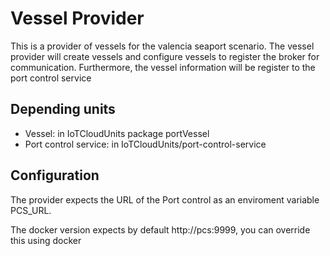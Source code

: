# Vessel Provider

This is a provider of vessels for the valencia seaport scenario. The vessel provider will create vessels and configure vessels to register the broker for communication. Furthermore, the vessel information will be register to the port control service

## Depending units

* Vessel: in IoTCloudUnits package portVessel
* Port control service: in IoTCloudUnits/port-control-service

## Configuration

The provider expects the URL of the Port control as an enviroment variable PCS_URL.

The docker version expects by default http://pcs:9999, you can override this using docker
